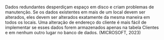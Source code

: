 Dados redundantes desperdiçam espaço em disco e criam problemas de manutenção. Se os dados existentes em mais de um local devem ser alterados, eles devem ser alterados exatamente da mesma maneira em todos os locais. Uma alteração de endereço do cliente é mais fácil de implementar se esses dados forem armazenados apenas na tabela Clientes e em nenhum outro lugar no banco de dados. (MICROSOFT, 2023)